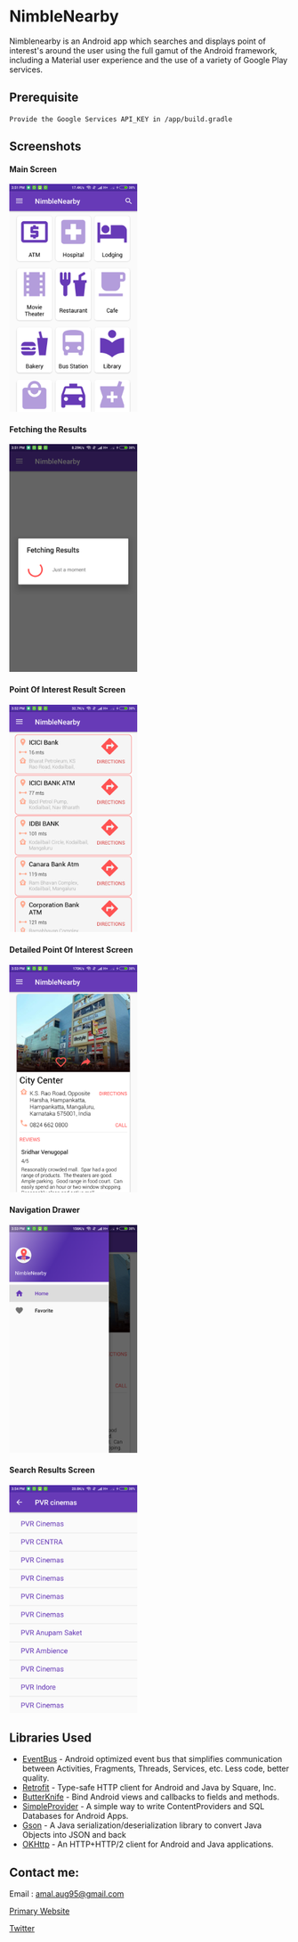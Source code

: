 # NimbleNearby
Nimblenearby is an Android app which searches and displays point of interest's around the user using the full gamut of the Android framework, including a Material user experience and the use of a variety of Google Play services.

## Prerequisite
```
Provide the Google Services API_KEY in /app/build.gradle
```
## Screenshots

#### Main Screen
<img src="Screenshots/Screenshot1.png" width="230"/>

#### Fetching the Results
<img src="Screenshots/Screenshot3.png" width="230"/>
 
#### Point Of Interest Result Screen
<img src="Screenshots/Screenshot4.png" width="230"/>

#### Detailed Point Of Interest Screen
<img src="Screenshots/Screenshot5.png" width="230"/>

#### Navigation Drawer
<img src="Screenshots/Screenshot6.png" width="230"/>

#### Search Results Screen
<img src="Screenshots/Screenshot7.png" width="230"/>

## Libraries Used
* [EventBus](https://github.com/greenrobot/EventBus) - Android optimized event bus that simplifies communication between Activities, Fragments, Threads, Services, etc. Less code, better quality. 
* [Retrofit](https://github.com/square/retrofit) - Type-safe HTTP client for Android and Java by Square, Inc.
* [ButterKnife](https://github.com/JakeWharton/butterknife) - Bind Android views and callbacks to fields and methods. 
* [SimpleProvider](https://github.com/Triple-T/simpleprovider) - A simple way to write ContentProviders and SQL Databases for Android Apps.
* [Gson](https://github.com/google/gson) - A Java serialization/deserialization library to convert Java Objects into JSON and back
* [OKHttp](https://github.com/square/okhttp) - An HTTP+HTTP/2 client for Android and Java applications.

## Contact me:
Email : amal.aug95@gmail.com

[Primary Website](http://Amalkrishnan.me)

[Twitter](https://twitter.com/amal_krish)
